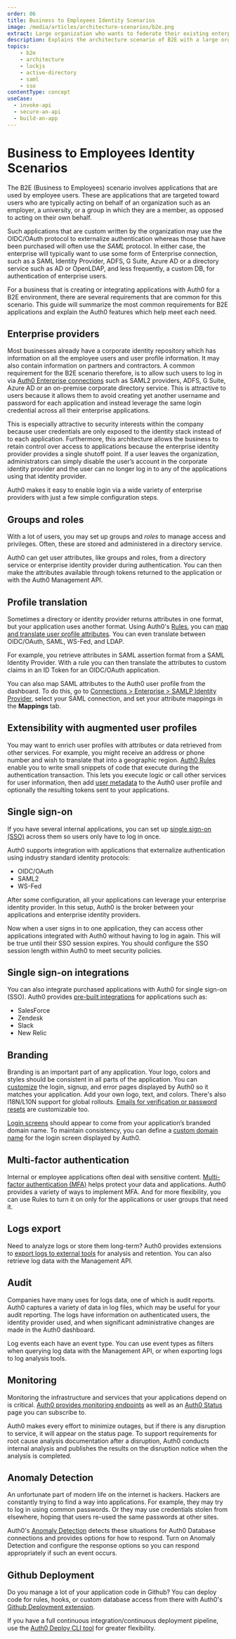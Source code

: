 ```yaml
---
order: 06
title: Business to Employees Identity Scenarios
image: /media/articles/architecture-scenarios/b2e.png
extract: Large organization who wants to federate their existing enterprise directory service to allow employees to log in to applications using their existing enterprise credentials.
description: Explains the architecture scenario of B2E with a large organization that wants to extend their existing enterprise directory service.
topics:
    - b2e
    - architecture
    - lockjs
    - active-directory
    - saml
    - sso
contentType: concept
useCase:
  - invoke-api
  - secure-an-api
  - build-an-app
---
```


# Business to Employees Identity Scenarios

The B2E (Business to Employees) scenario involves applications that are used by employee users.  These are applications that are targeted toward users who are typically acting on behalf of an organization such as an employer, a university, or a group in which they are a member, as opposed to acting on their own behalf.  

Such applications that are custom written by the organization may use the OIDC/OAuth protocol to externalize authentication whereas those that have been purchased will often use the <dfn data-key="security-assertion-markup-language">SAML</dfn> protocol. In either case, the enterprise will typically want to use some form of Enterprise connection, such as a SAML Identity Provider, ADFS, G Suite, Azure AD or a directory service such as AD or OpenLDAP, and less frequently, a custom DB, for authentication of enterprise users.

For a business that is creating or integrating applications with Auth0 for a B2E environment,  there are several requirements that are common for this scenario.  This guide will summarize the most common requirements for B2E applications and explain the Auth0 features which help meet each need.  
 
## Enterprise providers

Most businesses already have a corporate identity repository which has information on all the employee users and user profile information.  It may also contain information on partners and contractors. A common requirement for the B2E scenario therefore, is to allow such users to log in via [Auth0 Enterprise connections](/identityproviders#enterprise) such as SAML2 providers, ADFS, G Suite, Azure AD or an on-premise corporate directory service.  This is attractive to users because it allows them to avoid creating yet another username and password for each application and instead leverage the same login credential across all their enterprise applications.  

This is especially attractive to security interests within the company because user credentials are only exposed to the identity stack instead of to each application.  Furthermore, this architecture allows the business to retain control over access to applications because the enterprise identity provider provides a single shutoff point.  If a user leaves the organization, administrators can simply disable the user’s account in the corporate identity provider and the user can no longer log in to any of the applications using that identity provider.  

Auth0 makes it easy to enable login via a wide variety of enterprise providers with just a few simple configuration steps.

## Groups and roles

With a lot of users, you may set up groups and <dfn data-key="role">roles</dfn> to manage access and privileges. Often, these are stored and administered in a directory service.

Auth0 can get user attributes, like groups and roles, from a directory service or enterprise identity provider during authentication. You can then make the attributes available through tokens returned to the application or with the Auth0 Management API.

## Profile translation

Sometimes a directory or identity provider returns attributes in one format, but your application uses another format. Using Auth0's [Rules](/rules/current/metadata-in-rules), you can [map and translate user profile attributes](https://auth0.com/rules/saml-attribute-mapping). You can even translate between OIDC/OAuth, SAML, WS-Fed, and LDAP.

For example, you retrieve attributes in SAML assertion format from a SAML Identity Provider. With a rule you can then translate the attributes to custom claims in an ID Token for an OIDC/OAuth application.

You can also map SAML attributes to the Auth0 user profile from the dashboard. To do this, go to [Connections > Enterprise > SAMLP Identity Provider](${manage_url}/#/connections/enterprise), select your SAML connection, and set your attribute mappings in the **Mappings** tab.

## Extensibility with augmented user profiles

You may want to enrich user profiles with attributes or data retrieved from other services. For example, you might receive an address or phone number and wish to translate that into a geographic region. [Auth0 Rules](/rules) enable you to write small snippets of code that execute during the authentication transaction. This lets you execute logic or call other services for user information, then add [user metadata](/users/concepts/overview-user-metadata) to the Auth0 user profile and optionally the resulting tokens sent to your applications.

## Single sign-on

If you have several internal applications, you can set up [single sign-on (SSO)](/sso/current) across them so users only have to log in once.

Auth0 supports integration with applications that externalize authentication using industry standard identity protocols:

* OIDC/OAuth
* SAML2
* WS-Fed

After some configuration, all your applications can leverage your enterprise identity provider. In this setup, Auth0 is the broker between your applications and enterprise identity providers.

Now when a user signs in to one application, they can access other applications integrated with Auth0 without having to log in again. This will be true until their SSO session expires. You should configure the SSO session length within Auth0 to meet security policies.

## Single sign-on integrations

You can also integrate purchased applications with Auth0 for single sign-on (SSO). Auth0 provides [pre-built integrations](/integrations/sso) for applications such as:

* SalesForce
* Zendesk
* Slack
* New Relic

## Branding

Branding is an important part of any application. Your logo, colors and styles should be consistent in all parts of the application. You can [customize](/libraries/custom-signup) the login, signup, and error pages displayed by Auth0 so it matches your application. Add your own logo, text, and colors. There's also I18N/L10N support for global rollouts. [Emails for verification or password resets](/email/templates) are customizable too. 

[Login screens](/libraries/lock/v11/ui-customization) should appear to come from your application’s branded domain name. To maintain consistency, you can define a [custom domain name](/custom-domains) for the login screen displayed by Auth0.

## Multi-factor authentication

Internal or employee applications often deal with sensitive content. [Multi-factor authentication (MFA)](/mfa) helps protect your data and applications. Auth0 provides a variety of ways to implement MFA. And for more flexibility, you can use Rules to turn it on only for the applications or user groups that need it.

## Logs export

Need to analyze logs or store them long-term? Auth0 provides extensions to [export logs to external tools](/logs) for analysis and retention. You can also retrieve log data with the Management API.

## Audit

Companies have many uses for logs data, one of which is audit reports. Auth0 captures a variety of data in log files, which may be useful for your audit reporting. The logs have information on authenticated users, the identity provider used, and when significant administrative changes are made in the Auth0 dashboard.

Log events each have an event type. You can use event types as filters when querying log data with the Management API, or when exporting logs to log analysis tools.

## Monitoring

Monitoring the infrastructure and services that your applications depend on is critical. [Auth0 provides monitoring endpoints](/monitoring/guides/test-testall-endpoints) as well as an [Auth0 Status](https://status.auth0.com) page you can subscribe to.

Auth0 makes every effort to minimize outages, but if there is any disruption to service, it will appear on the status page. To support requirements for root cause analysis documentation after a disruption, Auth0 conducts internal analysis and publishes the results on the disruption notice when the analysis is completed.

## Anomaly Detection

An unfortunate part of modern life on the internet is hackers. Hackers are constantly trying to find a way into applications. For example, they may try to log in using common passwords. Or they may use credentials stolen from elsewhere, hoping that users re-used the same passwords at other sites.

Auth0's [Anomaly Detection](/anomaly-detection) detects these situations for Auth0 Database connections and provides options for how to respond. Turn on Anomaly Detection and configure the response options so you can respond appropriately if such an event occurs.

## Github Deployment

Do you manage a lot of your application code in Github? You can deploy code for rules, hooks, or custom database access from there with Auth0's [Github Deployment extension](/extensions/github-deploy).

If you have a full continuous integration/continuous deployment pipeline, use the [Auth0 Deploy CLI tool](https://github.com/auth0/auth0-deploy-cli) for greater flexibility.
